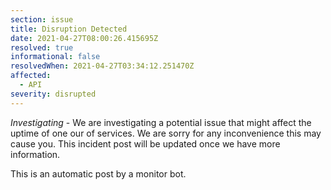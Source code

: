 ```yaml
---
section: issue
title: Disruption Detected
date: 2021-04-27T08:00:26.415695Z
resolved: true
informational: false
resolvedWhen: 2021-04-27T03:34:12.251470Z
affected:
  - API
severity: disrupted
---
```

*Investigating* - We are investigating a potential issue that might affect the uptime of one our of services. We are sorry for any inconvenience this may cause you. This incident post will be updated once we have more information.

This is an automatic post by a monitor bot.
        